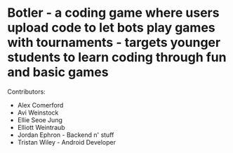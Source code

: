 Botler - a coding game where users upload code to let bots play games with tournaments
       - targets younger students to learn coding through fun and basic games
=====

Contributors:
- Alex Comerford
- Avi Weinstock
- Ellie Seoe Jung
- Elliott Weintraub
- Jordan Ephron - Backend n' stuff
- Tristan Wiley - Android Developer

